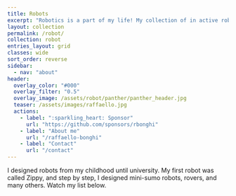 ```yaml
---
title: Robots
excerpt: "Robotics is a part of my life! My collection of in active robots."
layout: collection
permalink: /robot/
collection: robot
entries_layout: grid
classes: wide
sort_order: reverse
sidebar:
  - nav: "about"
header:
  overlay_color: "#000"
  overlay_filter: "0.5"
  overlay_image: /assets/robot/panther/panther_header.jpg
  teaser: /assets/images/raffaello.jpg
  actions:
    - label: ":sparkling_heart: Sponsor"
      url: "https://github.com/sponsors/rbonghi"
    - label: "About me"
      url: "/raffaello-bonghi"
    - label: "Contact"
      url: "/contact"
---
```


I designed robots from my childhood until university. My first robot was called Zippy, and step by step, I designed mini-sumo robots, rovers, and many others. Watch my list below.